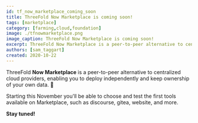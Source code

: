 ```yaml
---
id: tf_now_marketplace_coming_soon
title: ThreeFold Now Marketplace is coming soon!
tags: [marketplace]
category: [farming,cloud,foundation]
image: ./tfnowmarketplace.png
image_caption: ThreeFold Now Marketplace is coming soon!
excerpt: ThreeFold Now Marketplace is a peer-to-peer alternative to centralized cloud providers, enabling you to deploy independently and keep ownership of your own data. 🙌 Read more within.
authors: [sam_taggart]
created: 2020-10-22
---
```


ThreeFold **Now Marketplace** is a peer-to-peer alternative to centralized cloud providers, enabling you to deploy independently and keep ownership of your own data. 🙌

Starting this November you'll be able to choose and test the first tools available on Marketplace, such as discourse, gitea, website, and more.

**Stay tuned!**
